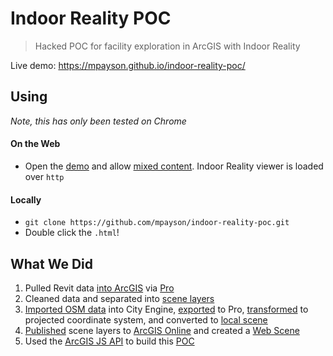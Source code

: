 # Indoor Reality POC

> Hacked POC for facility exploration in ArcGIS with Indoor Reality

Live demo: https://mpayson.github.io/indoor-reality-poc/

## Using

*Note, this has only been tested on Chrome*

#### On the Web
- Open the [demo](https://mpayson.github.io/indoor-reality-poc/) and allow [mixed content](https://stackoverflow.com/questions/18321032/how-to-get-chrome-to-allow-mixed-content). Indoor Reality viewer is loaded over `http`

#### Locally
- `git clone https://github.com/mpayson/indoor-reality-poc.git`
- Double click the `.html`!

## What We Did

1. Pulled Revit data [into ArcGIS](https://blogs.esri.com/esri/arcgis/2016/09/22/bim-gis-integration-with-ifc/) via [Pro](https://pro.arcgis.com/en/pro-app/)
2. Cleaned data and separated into [scene layers](https://pro.arcgis.com/en/pro-app/help/data/point-cloud-scene-layer/what-is-a-scene-layer-.htm)
3. [Imported OSM data](http://cehelp.esri.com/help/index.jsp?topic=/com.procedural.cityengine.help/html/manual/portal/getmapdata.html) into City Engine, [exported](http://cehelp.esri.com/help/index.jsp?topic=/com.procedural.cityengine.help/html/manual/export/export_formats_fgdb.html) to Pro, [transformed](http://pro.arcgis.com/en/pro-app/tool-reference/data-management/project.htm) to projected coordinate system, and converted to [local scene](http://pro.arcgis.com/en/pro-app/help/mapping/map-authoring/scenes.htm)
4. [Published](http://pro.arcgis.com/en/pro-app/help/sharing/overview/web-scene-layer.htm) scene layers to [ArcGIS Online](http://www.esri.com/software/arcgis/arcgisonline) and created a [Web Scene](https://doc.arcgis.com/en/arcgis-online/reference/what-is-web-scene.htm)
5. Used the [ArcGIS JS API](https://developers.arcgis.com/javascript/) to build this [POC](https://mpayson.github.io/indoor-reality-poc/)